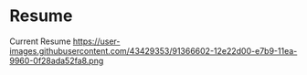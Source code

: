 # Resume
Current Resume
https://user-images.githubusercontent.com/43429353/91366602-12e22d00-e7b9-11ea-9960-0f28ada52fa8.png
